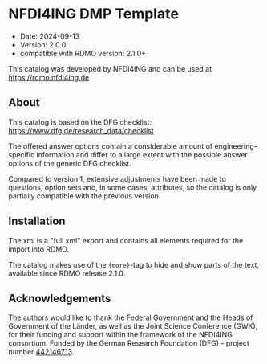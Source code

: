 # NFDI4ING DMP Template
* Date: 2024-09-13
* Version: 2.0.0
* compatible with RDMO version: 2.1.0+

This catalog was developed by NFDI4ING and can be used at https://rdmo.nfdi4ing.de

## About
This catalog is based on the DFG checklist: https://www.dfg.de/research_data/checklist

The offered answer options contain a considerable amount of engineering-specific information and differ to a large extent with the possible answer options of the generic DFG checklist.

Compared to version 1, extensive adjustments have been made to questions, option sets and, in some cases, attributes, so the catalog is only partially compatible with the previous version.

## Installation
The xml is a "full xml" export and contains all elements required for the import into RDMO.

The catalog makes use of the `{more}`-tag to hide and show parts of the text, available since RDMO release 2.1.0.

## Acknowledgements
The authors would like to thank the Federal Government and the Heads of Government of the Länder, as well as the Joint Science Conference (GWK), for their funding and support within the framework of the NFDI4ING consortium. Funded by the German Research Foundation (DFG) - project number [442146713](https://gepris.dfg.de/gepris/projekt/442146713).

